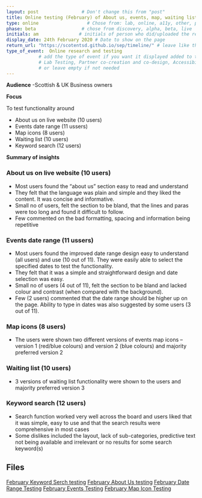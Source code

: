 ```yaml
---
layout: post                # Don't change this from "post"
title: Online testing (February) of About us, events, map, waiting list & search   # Title to show on the page
type: online                  # Chose from: lab, online, a11y, other, partner
phase: beta                 # chose from discovery, alpha, beta, live
initials: am               # initials of person who did/uploaded the research
display_date: 24th February 2020 # Date to show on the page
return_url: "https://scotentsd.github.io/sep/timeline/" # leave like this         
type_of_event:  Online research and testing            
            # add the type of event if you want it displayed added to the heading when the post if clicked on
            # Lab Testing, Partner co-creation and co-design, Accessibility, Online research and testing, Events, F2F and testing
            # or leave empty if not needed
---
```


**Audience**
-Scottish & UK Business owners

**Focus**

To test functionality around
- About us on live website (10 users)
- Events date range (11 ussers)
- Map icons (8 users)
- Waiting list (10 users)
- Keyword search (12 users)

**Summary of insights**

### About us on live website (10 users)
- Most users found the “about us” section easy to read and understand
- They felt that the language was plain and simple and they liked the content. It was concise and informative.
- Small no of users, felt the section to be bland, that the lines and paras were too long and found it difficult to follow.
- Few commented on the bad formatting, spacing and information being repetitive

### Events date range (11 ussers) ###
- Most users found the improved date range design easy to understand (all users) and use (10 out of 11). They were easily able to select the specified dates to test the functionality.
- They felt that it was a simple and straightforward design and date selection was easy.
- Small no of users (4 out of 11), felt the section to be bland and lacked colour and contrast (when compared with the background).
- Few (2 users) commented that the date range should be higher up on the page. Ability to type in dates was also suggested by some users (3 out of 11).

### Map icons (8 users) ###
- The users were shown two different versions of events map icons – version 1 (red/blue colours) and version 2 (blue colours) and majority preferred version 2

### Waiting list (10 users) ###
- 3 versions of waiting list functionality were shown to the users and majority preferred version 3

### Keyword search (12 users) ###
- Search function worked very well across the board and users liked that it was simple, easy to use and that the search results were comprehensive in most cases
- Some dislikes included the layout, lack of sub-categories, predictive text not being available and irrelevant or no results for some search keyword(s)


## Files ##
[February Keyword Serch testing](https://scotentsd.github.io/sep/files/FBS-Keyword_search-Feb_2020.pptx)
[February About Us testing](https://scotentsd.github.io/sep/files/SE-About_Us_Design_on_Live_site_Feb_2020.pptx)
[February Date Range Testing](https://scotentsd.github.io/sep/files/SEP-Date_range_Feb_2020.pptx)
[February Events Testing](https://scotentsd.github.io/sep/files/SEP-Events_waiting_list_prototyp_Feb_2020.pptx)
[February Map Icon Testing](https://scotentsd.github.io/sep/files/SEP-Map_Icons_Feb_2020)

